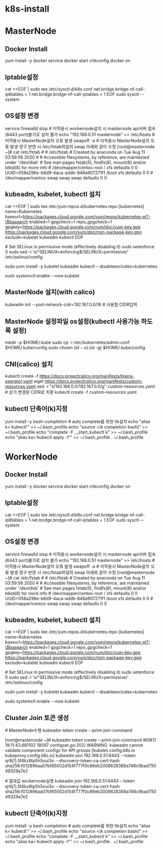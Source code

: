 # k8s-install

# MasterNode
## Docker Install
yum install -y docker
service docker start
chkconfig docker on 

## Iptable설정
cat <<EOF | sudo tee /etc/sysctl.d/k8s.conf
net.bridge.bridge-nf-call-ip6tables = 1
net.bridge.bridge-nf-call-iptables = 1
EOF
sudo sysctl --system

## OS설정 변경
service firewalld stop # 미적용시 workernode설치 시 masternode api서버 접속(6443 port)불가로 설치 불가
echo "192.168.0.51 masternode" >> /etc/hosts # 미적용시 MasterNode설치 오류 발생
swapoff -a # 미적용시 MasterNode설치 오류 발생
영구 반영 시 /etc/fstab파일의 swap 아래와 같이 수정
[root@masternode ~]# cat /etc/fstab
\#
\# /etc/fstab
\# Created by anaconda on Tue Aug 11 03:59:56 2020
\#
\# Accessible filesystems, by reference, are maintained under '/dev/disk'
\# See man pages fstab(5), findfs(8), mount(8) and/or blkid(8) for more info
\#
/dev/mapper/centos-root /                       xfs     defaults        0 0
UUID=058a296e-b6d9-4aca-addb-846a907271f1 /boot                   xfs     defaults        0 0
\# /dev/mapper/centos-swap swap                    swap    defaults        0 0


## kubeadm, kubelet, kubectl 설치
cat <<EOF | sudo tee /etc/yum.repos.d/kubernetes.repo
[kubernetes]
name=Kubernetes
baseurl=https://packages.cloud.google.com/yum/repos/kubernetes-el7-\$basearch
enabled=1
gpgcheck=1
repo_gpgcheck=1
gpgkey=https://packages.cloud.google.com/yum/doc/yum-key.gpg https://packages.cloud.google.com/yum/doc/rpm-package-key.gpg
exclude=kubelet kubeadm kubectl
EOF

\# Set SELinux in permissive mode (effectively disabling it)
sudo setenforce 0
sudo sed -i 's/^SELINUX=enforcing$/SELINUX=permissive/' /etc/selinux/config

sudo yum install -y kubelet kubeadm kubectl --disableexcludes=kubernetes

sudo systemctl enable --now kubelet


## MasterNode 설치(with calico)
kubeadm init --pod-network-cidr=192.167.0.0/16 # 사용할 CIDR입력

## MasterNode 설정파일 os설정(kubectl 사용가능 하도록 설정)
mkdir -p $HOME/.kube
sudo cp -i /etc/kubernetes/admin.conf $HOME/.kube/config
sudo chown $(id -u):$(id -g) $HOME/.kube/config

## CNI(calico) 설치
kubectl create -f https://docs.projectcalico.org/manifests/tigera-operator.yaml
wget https://docs.projectcalico.org/manifests/custom-resources.yaml 
sed -i "s/192.168.0.0/192.167.0.0/g"  custom-resources.yaml # 상기 변경된 CIDR로 치환
kubectl create -f custom-resources.yaml

## kubectl 단축어(k)지정
yum install -y bash-completion # auto complete를 위한 lib설치
echo "alias k='kubectl'" >> ~/.bash_profile
echo "source <(k completion bash)" >> ~/.bash_profile
echo "complete -F __start_kubectl k" >> ~/.bash_profile
echo "alias ka='kubectl apply -f'" >> ~/.bash_profile
. ~/.bash_profile


# WorkerNode

## Docker Install
yum install -y docker
service docker start
chkconfig docker on 

## Iptable설정
cat <<EOF | sudo tee /etc/sysctl.d/k8s.conf
net.bridge.bridge-nf-call-ip6tables = 1
net.bridge.bridge-nf-call-iptables = 1
EOF
sudo sysctl --system

## OS설정 변경
service firewalld stop # 미적용시 workernode설치 시 masternode api서버 접속(6443 port)불가로 설치 불가
echo "192.168.0.51 masternode" >> /etc/hosts # 미적용시 MasterNode설치 오류 발생
swapoff -a # 미적용시 MasterNode설치 오류 발생
영구 반영 시 /etc/fstab파일의 swap 아래와 같이 수정
[root@masternode ~]# cat /etc/fstab
\#
\# /etc/fstab
\# Created by anaconda on Tue Aug 11 03:59:56 2020
\#
\# Accessible filesystems, by reference, are maintained under '/dev/disk'
\# See man pages fstab(5), findfs(8), mount(8) and/or blkid(8) for more info
\#
/dev/mapper/centos-root /                       xfs     defaults        0 0
UUID=058a296e-b6d9-4aca-addb-846a907271f1 /boot                   xfs     defaults        0 0
\# /dev/mapper/centos-swap swap                    swap    defaults        0 0


## kubeadm, kubelet, kubectl 설치
cat <<EOF | sudo tee /etc/yum.repos.d/kubernetes.repo
[kubernetes]
name=Kubernetes
baseurl=https://packages.cloud.google.com/yum/repos/kubernetes-el7-\$basearch
enabled=1
gpgcheck=1
repo_gpgcheck=1
gpgkey=https://packages.cloud.google.com/yum/doc/yum-key.gpg https://packages.cloud.google.com/yum/doc/rpm-package-key.gpg
exclude=kubelet kubeadm kubectl
EOF

\# Set SELinux in permissive mode (effectively disabling it)
sudo setenforce 0
sudo sed -i 's/^SELINUX=enforcing$/SELINUX=permissive/' /etc/selinux/config

sudo yum install -y kubelet kubeadm kubectl --disableexcludes=kubernetes

sudo systemctl enable --now kubelet

## Cluster Join 토큰 생성
\# MasterNode수행
kubeadm token create --print-join-command

[root@masternode ~]# kubeadm token create --print-join-command
W0811 19:11:43.681102   18097 configset.go:202] WARNING: kubeadm cannot validate component configs for API groups [kubelet.config.k8s.io kubeproxy.config.k8s.io]
kubeadm join 192.168.0.51:6443 --token qr9j7j.5f4kz8tp5h5oui3o     --discovery-token-ca-cert-hash sha256:f012896aa07bf85002d154f777f0c86eb2008628388a746c9bad75049329a7e2

\# 결과값 workernode실행
kubeadm join 192.168.0.51:6443 --token qr9j7j.5f4kz8tp5h5oui3o     --discovery-token-ca-cert-hash sha256:f012896aa07bf85002d154f777f0c86eb2008628388a746c9bad75049329a7e2



## kubectl 단축어(k)지정
yum install -y bash-completion # auto complete를 위한 lib설치
echo "alias k='kubectl'" >> ~/.bash_profile
echo "source <(k completion bash)" >> ~/.bash_profile
echo "complete -F __start_kubectl k" >> ~/.bash_profile
echo "alias ka='kubectl apply -f'" >> ~/.bash_profile
. ~/.bash_profile
